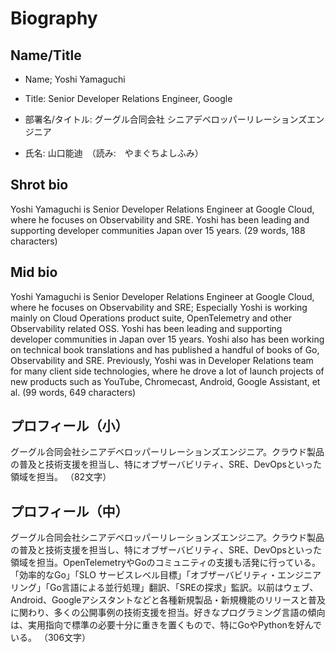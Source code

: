 # Biography

## Name/Title

- Name; Yoshi Yamaguchi
- Title: Senior Developer Relations Engineer, Google

- 部署名/タイトル: グーグル合同会社 シニアデベロッパーリレーションズエンジニア
- 氏名: 山口能迪　（読み:　やまぐちよしふみ）

## Shrot bio

Yoshi Yamaguchi is Senior Developer Relations Engineer at Google Cloud, where he focuses on Observability and SRE. Yoshi has been leading and supporting developer communities  Japan over 15 years.
(29 words, 188 characters)

## Mid bio

Yoshi Yamaguchi is Senior Developer Relations Engineer at Google Cloud, where he focuses on Observability and SRE; Especially Yoshi is working mainly on Cloud Operations product suite, OpenTelemetry and other Observability related OSS. Yoshi has been leading and supporting developer communities in Japan over 15 years. Yoshi also has been working on technical book translations and has published a handful of books of Go, Observability and SRE. Previously, Yoshi was in Developer Relations team for many client side technologies, where he drove a lot of launch projects of new products such as YouTube, Chromecast, Android, Google Assistant, et al.
(99 words, 649 characters)

## プロフィール（小）

グーグル合同会社シニアデベロッパーリレーションズエンジニア。クラウド製品の普及と技術支援を担当し、特にオブザーバビリティ、SRE、DevOpsといった領域を担当。
（82文字）

## プロフィール（中）

グーグル合同会社シニアデベロッパーリレーションズエンジニア。クラウド製品の普及と技術支援を担当し、特にオブザーバビリティ、SRE、DevOpsといった領域を担当。OpenTelemetryやGoのコミュニティの支援も活発に行っている。「効率的なGo」「SLO サービスレベル目標」「オブザーバビリティ・エンジニアリング」「Go言語による並行処理」翻訳、「SREの探求」監訳。以前はウェブ、Android、Googleアシスタントなどと各種新規製品・新規機能のリリースと普及に関わり、多くの公開事例の技術支援を担当。好きなプログラミング言語の傾向は、実用指向で標準の必要十分に重きを置くもので、特にGoやPythonを好んでいる。
（306文字）
